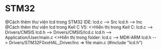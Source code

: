 # STM32
@Cách thêm thư viện lcd trong STM32 IDE:
  lcd.c --> Src
  lcd.h --> Inc
@Cách thêm thư viện lcd trong Keil C V5:
  <>Hiển thị trong Keil C:
    lcd.c --> Drivers/CMSIS
    lcd.h --> Drivers/CMSIS/lcd.c
    lcd.h --> Application/User/main.c
  <>Hiển thị trong folder:
    lcd.c --> MDK-ARM
    lcd.h --> Drivers/STM32F0xxHAL_Driver/Inc
 => file main.c (#include "lcd.h")
 

